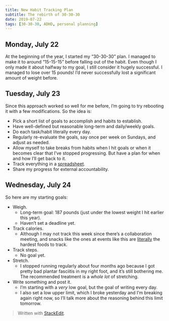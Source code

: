 ```yaml
---
title: New Habit Tracking Plan
subtitle: The rebirth of 30-30-30
date: 2019-07-22
tags: [30-30-30, ADHD, personal planning]
---
```


## Monday, July 22
At the beginning of the year, I started my “30-30-30” plan. I managed to make it to around “15-15-15” before falling out of the habit. Even though I only made it about halfway to my goal, I still consider it hugely successful. I managed to lose over 15 pounds! I’d never successfully lost a significant amount of weight before.

## Tuesday, July 23
Since this approach worked so well for me before, I’m going to try rebooting it with a few modifications. So the idea is:
- Pick a short list of goals to accomplish and habits to establish.
- Have well-defined but reasonable long-term and daily/weekly goals.
- Do each task/habit literally every day.
- Regularly re-evaluate the goals, say once per week on Sundays, and adjust as needed.
- Allow myself to take breaks from habits when I hit goals or when it becomes clear that I’ve stopped progressing. But have a plan for when and how I’ll get back to it.
- Track everything in a [spreadsheet](https://docs.google.com/spreadsheets/d/e/2PACX-1vS5Sk6168ClNcAtyI5rENN3xY5neNYdY1f8DHXItBzUZ2x2FDionPBgePJ6MfcSpsXEhsULJMymCkli/pubhtml).
- Share my progress for external accountability.

## Wednesday, July 24
So here are my starting goals:
- Weigh.
  - Long-term goal: 187 pounds (just under the lowest weight I hit earlier this year). 
  - Haven’t set a deadline yet.
- Track calories.
  - Although I may not track this week since there’s a collaboration meeting, and snacks like the ones at events like this are [literally](https://media.giphy.com/media/LkcIVUmf1qoUM/giphy-facebook_s.jpg) the hardest foods to track.
- Track steps.
  - No goal yet.
- Stretch.
  - I stopped running regularly about four months ago because I got pretty bad plantar fasciitis in my right foot, and it’s still bothering me. The recommended treatment is a *whole lot* of stretching.
- Write something and post it.
  - I’m starting with a *very* low goal, but the goal of writing every day.
  - I also set a low upper limit, which I broke yesterday and I’m breaking again right now, so I’ll talk more about the reasoning behind this limit tomorrow.


> Written with [StackEdit](https://stackedit.io/).
<!--stackedit_data:
eyJoaXN0b3J5IjpbLTEwOTIwMzQ4NTQsLTkyMTg1MDY5NCwxNT
M5NDkyNDczXX0=
-->